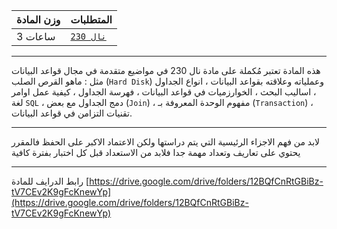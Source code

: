 | وزن المادة | المتطلبات |  
|---|---|  
| 3 ساعات | [`نال 230`](https://infosystems.blog/plan-study/course/IS-230)|

---

<!-- start -->

هذه المادة تعتبر مُكملة على مادة نال 230 في مواضيع متقدمة في مجال قواعد البيانات مثل : ماهو القرص الصلب (`Hard Disk`)
وعملياته وعلاقته بقواعد البيانات ، انواع الجداول ، اساليب البحث ، الخوارزميات في قواعد البيانات ، فهرسة الجداول ، كيفية
عمل اوامر لغة `SQL` ، دمج الجداول مع بعض (`Join`) ، مفهوم الوحدة المعروفة بـ (`Transaction`) ، تقنيات التزامن في قواعد
البيانات.

---

لابد من فهم الاجزاء الرئيسية التي يتم دراستها ولكن الاعتماد الاكبر على الحفظ فالمقرر يحتوي على تعاريف وتعداد مهمة جدا
فلابد من الاستعداد قبل كل اختبار بفترة كافية

---

رابط الدرايف للمادة
[https://drive.google.com/drive/folders/12BQfCnRtGBiBz-tV7CEv2K9gFcKnewYp](https://drive.google.com/drive/folders/12BQfCnRtGBiBz-tV7CEv2K9gFcKnewYp)

